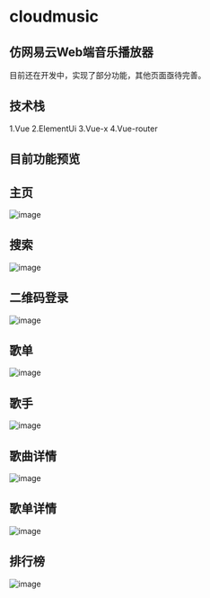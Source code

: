 # cloudmusic

## 仿网易云Web端音乐播放器
目前还在开发中，实现了部分功能，其他页面亟待完善。

## 技术栈
1.Vue
2.ElementUi
3.Vue-x
4.Vue-router

## 目前功能预览
## 主页
![image](https://github.com/lawhj/cloudmusic/blob/master/preview/index.png)

## 搜索
![image](https://github.com/lawhj/cloudmusic/blob/master/preview/search.png)

## 二维码登录
![image](https://github.com/lawhj/cloudmusic/blob/master/preview/login.png)

## 歌单
![image](https://github.com/lawhj/cloudmusic/blob/master/preview/playlist.png)

## 歌手
![image](https://github.com/lawhj/cloudmusic/blob/master/preview/artist.png)

## 歌曲详情
![image](https://github.com/lawhj/cloudmusic/blob/master/preview/songdetail.png)

## 歌单详情
![image](https://github.com/lawhj/cloudmusic/blob/master/preview/songlistdetail.png)
 
## 排行榜
![image](https://github.com/lawhj/cloudmusic/blob/master/preview/toplist.png)
